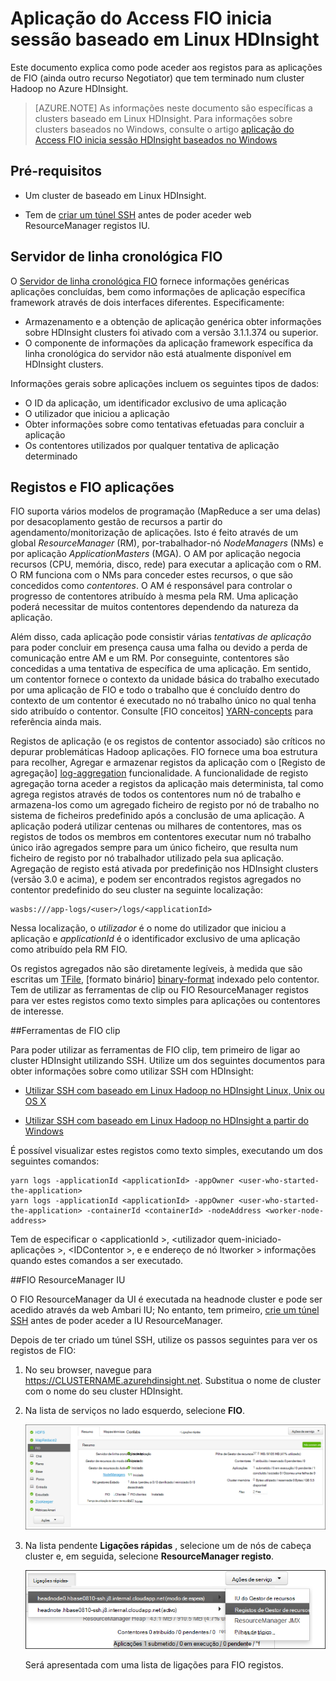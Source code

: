 <properties
    pageTitle="Aplicação do Access Hadoop FIO inicia sessão baseado em Linux HDInsight | Microsoft Azure"
    description="Saiba como aceder a registos da aplicação FIO num cluster baseado em Linux HDInsight (Hadoop) utilizando a linha de comandos e num browser."
    services="hdinsight"
    documentationCenter=""
    tags="azure-portal"
    authors="Blackmist" 
    manager="jhubbard"
    editor="cgronlun"/>

<tags
    ms.service="hdinsight"
    ms.workload="big-data"
    ms.tgt_pltfrm="na"
    ms.devlang="na"
    ms.topic="article"
    ms.date="10/21/2016"
    ms.author="larryfr"/>

# <a name="access-yarn-application-logs-on-linux-based-hdinsight"></a>Aplicação do Access FIO inicia sessão baseado em Linux HDInsight 

Este documento explica como pode aceder aos registos para as aplicações de FIO (ainda outro recurso Negotiator) que tem terminado num cluster Hadoop no Azure HDInsight.

> [AZURE.NOTE] As informações neste documento são específicas a clusters baseado em Linux HDInsight. Para informações sobre clusters baseados no Windows, consulte o artigo [aplicação do Access FIO inicia sessão HDInsight baseados no Windows](hdinsight-hadoop-access-yarn-app-logs.md)

## <a name="prerequisites"></a>Pré-requisitos

* Um cluster de baseado em Linux HDInsight.

* Tem de [criar um túnel SSH](hdinsight-linux-ambari-ssh-tunnel.md) antes de poder aceder web ResourceManager registos IU.

## <a name="YARNTimelineServer"></a>Servidor de linha cronológica FIO

O [Servidor de linha cronológica FIO](http://hadoop.apache.org/docs/r2.4.0/hadoop-yarn/hadoop-yarn-site/TimelineServer.html) fornece informações genéricas aplicações concluídas, bem como informações de aplicação específica framework através de dois interfaces diferentes. Especificamente:

* Armazenamento e a obtenção de aplicação genérica obter informações sobre HDInsight clusters foi ativado com a versão 3.1.1.374 ou superior.
* O componente de informações da aplicação framework específica da linha cronológica do servidor não está atualmente disponível em HDInsight clusters.

Informações gerais sobre aplicações incluem os seguintes tipos de dados:

* O ID da aplicação, um identificador exclusivo de uma aplicação
* O utilizador que iniciou a aplicação
* Obter informações sobre como tentativas efetuadas para concluir a aplicação
* Os contentores utilizados por qualquer tentativa de aplicação determinado

## <a name="YARNAppsAndLogs"></a>Registos e FIO aplicações

FIO suporta vários modelos de programação (MapReduce a ser uma delas) por desacoplamento gestão de recursos a partir do agendamento/monitorização de aplicações. Isto é feito através de um global *ResourceManager* (RM), por-trabalhador-nó *NodeManagers* (NMs) e por aplicação *ApplicationMasters* (MGA). O AM por aplicação negocia recursos (CPU, memória, disco, rede) para executar a aplicação com o RM. O RM funciona com o NMs para conceder estes recursos, o que são concedidos como *contentores*. O AM é responsável para controlar o progresso de contentores atribuído à mesma pela RM. Uma aplicação poderá necessitar de muitos contentores dependendo da natureza da aplicação.

Além disso, cada aplicação pode consistir várias *tentativas de aplicação* para poder concluir em presença causa uma falha ou devido a perda de comunicação entre AM e um RM. Por conseguinte, contentores são concedidas a uma tentativa de específica de uma aplicação. Em sentido, um contentor fornece o contexto da unidade básica do trabalho executado por uma aplicação de FIO e todo o trabalho que é concluído dentro do contexto de um contentor é executado no nó trabalho único no qual tenha sido atribuído o contentor. Consulte [FIO conceitos] [ YARN-concepts] para referência ainda mais.

Registos de aplicação (e os registos de contentor associado) são críticos no depurar problemáticas Hadoop aplicações. FIO fornece uma boa estrutura para recolher, Agregar e armazenar registos da aplicação com o [Registo de agregação] [ log-aggregation] funcionalidade. A funcionalidade de registo agregação torna aceder a registos da aplicação mais determinista, tal como agrega registos através de todos os contentores num nó de trabalho e armazena-los como um agregado ficheiro de registo por nó de trabalho no sistema de ficheiros predefinido após a conclusão de uma aplicação. A aplicação poderá utilizar centenas ou milhares de contentores, mas os registos de todos os membros em contentores executar num nó trabalho único irão agregados sempre para um único ficheiro, que resulta num ficheiro de registo por nó trabalhador utilizado pela sua aplicação. Agregação de registo está ativada por predefinição nos HDInsight clusters (versão 3.0 e acima), e podem ser encontrados registos agregados no contentor predefinido do seu cluster na seguinte localização:

    wasbs:///app-logs/<user>/logs/<applicationId>

Nessa localização, o *utilizador* é o nome do utilizador que iniciou a aplicação e *applicationId* é o identificador exclusivo de uma aplicação como atribuído pela RM FIO.

Os registos agregados não são diretamente legíveis, à medida que são escritas um [TFile][T-file], [formato binário] [ binary-format] indexado pelo contentor. Tem de utilizar as ferramentas de clip ou FIO ResourceManager registos para ver estes registos como texto simples para aplicações ou contentores de interesse. 

##<a name="yarn-cli-tools"></a>Ferramentas de FIO clip

Para poder utilizar as ferramentas de FIO clip, tem primeiro de ligar ao cluster HDInsight utilizando SSH. Utilize um dos seguintes documentos para obter informações sobre como utilizar SSH com HDInsight:

- [Utilizar SSH com baseado em Linux Hadoop no HDInsight Linux, Unix ou OS X](hdinsight-hadoop-linux-use-ssh-unix.md)

- [Utilizar SSH com baseado em Linux Hadoop no HDInsight a partir do Windows](hdinsight-hadoop-linux-use-ssh-windows.md)
    
É possível visualizar estes registos como texto simples, executando um dos seguintes comandos:

    yarn logs -applicationId <applicationId> -appOwner <user-who-started-the-application>
    yarn logs -applicationId <applicationId> -appOwner <user-who-started-the-application> -containerId <containerId> -nodeAddress <worker-node-address>
    
Tem de especificar o &lt;applicationId >, &lt;utilizador quem-iniciado-aplicações >, &lt;IDContentor >, e e endereço de nó ltworker > informações quando estes comandos a ser executado.

##<a name="yarn-resourcemanager-ui"></a>FIO ResourceManager IU

O FIO ResourceManager da UI é executada na headnode cluster e pode ser acedido através da web Ambari IU; No entanto, tem primeiro, [crie um túnel SSH](hdinsight-linux-ambari-ssh-tunnel.md) antes de poder aceder a IU ResourceManager.

Depois de ter criado um túnel SSH, utilize os passos seguintes para ver os registos de FIO:

1. No seu browser, navegue para https://CLUSTERNAME.azurehdinsight.net. Substitua o nome de cluster com o nome do seu cluster HDInsight.

2. Na lista de serviços no lado esquerdo, selecione __FIO__.

    ![Serviço de fio seleccionado](./media/hdinsight-hadoop-access-yarn-app-logs-linux/yarnservice.png)

3. Na lista pendente __Ligações rápidas__ , selecione um de nós de cabeça cluster e, em seguida, selecione __ResourceManager registo__.

    ![Linnks rápida fio](./media/hdinsight-hadoop-access-yarn-app-logs-linux/yarnquicklinks.png)
    
    Será apresentada com uma lista de ligações para FIO registos.

[YARN-timeline-server]:http://hadoop.apache.org/docs/r2.4.0/hadoop-yarn/hadoop-yarn-site/TimelineServer.html
[log-aggregation]:http://hortonworks.com/blog/simplifying-user-logs-management-and-access-in-yarn/
[T-file]:https://issues.apache.org/jira/secure/attachment/12396286/TFile%20Specification%2020081217.pdf
[binary-format]:https://issues.apache.org/jira/browse/HADOOP-3315
[YARN-concepts]:http://hortonworks.com/blog/apache-hadoop-yarn-concepts-and-applications/
